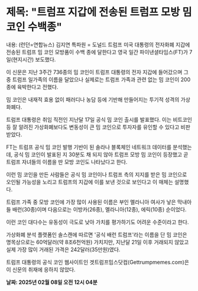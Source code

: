 # **제목: "트럼프 지갑에 전송된 트럼프 모방 밈코인 수백종"**

  내용: (런던=연합뉴스) 김지연 특파원 = 도널드 트럼프 미국 대통령의 전자화폐 지갑에 전송된 트럼프 밈 코인 모방품이 수백 종에 달한다고 영국 일간 파이낸셜타임스(FT)가 7일(현지시간) 보도했다.  

이 신문은 지난 3주간 736종의 밈 코인이 트럼프 대통령의 전자 지갑에 들어갔으며 그중 트럼프 일가족의 이름을 달았으나 실제로는 트럼프 가족과 관련 없는 밈 코인이 200종에 육박한다고 전했다.  

밈 코인은 내재적 효용 없이 패러디나 농담 등에 기반해 만들어지는 투기적 성격의 가상화폐다.  

트럼프 대통령은 취임 직전인 지난달 17일 공식 밈 코인 출시를 발표했다. 이는 비트코인 등 잘 알려진 가상화폐보다도 변동성이 큰 밈 코인으로 투자자를 유인할 수 있다고 비판받았다.  

FT는 트럼프 공식 밈 코인 발행 기반이 된 솔라나 블록체인 네트워크 데이터를 분석했는데, 공식 밈 코인이 발표된 지 30분도 채 되지 않아 트럼프 모방 밈 코인이 등장했고 곧 트럼프 자녀들의 이름을 딴 모방 코인도 나타났다고 한다.  

이런 밈 코인을 만든 사람들은 공식 밈 코인이나 트럼프 측의 지지를 받은 밈 코인으로 오인될 가능성을 노리고 트럼프의 지갑에 이를 보낸 것으로 보인다고 이 매체는 설명했다.  

트럼프 가족 중 모방 코인에 가장 많이 사용된 이름은 부인 멜라니아 여사가 낳은 막내아들 배런(30종)이며 다음으로는 이방카(26종), 멜라니아(12종), 에릭(10종) 순이었다.  

이런 코인 대다수는 유동성이 극도로 낮아 가치를 평가하기도 어려운 수준이라고 한다.  

가상화폐 분석 플랫폼인 솔스캔에 따르면 '공식 배런 트럼프'라는 이름을 단 밈 코인은 명목상으로는 60억달러(약 8조6천억원) 가치지만, 지난달 21일 이후 거래되지 않았고 실제 가장 많이 거래된 가격은 242달러(35만원)였다.  

트럼프 대통령의 공식 코인 웹사이트인 겟트럼프밈스닷컴(Gettrumpmemes.com)은 이 신문의 취재에 응하지 않았다.

  **날짜: 2025년 02월 08일 오전 12시 04분**